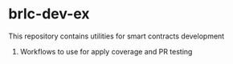 # brlc-dev-ex
This repository contains utilities for smart contracts development

1. Workflows to use for apply coverage and PR testing
